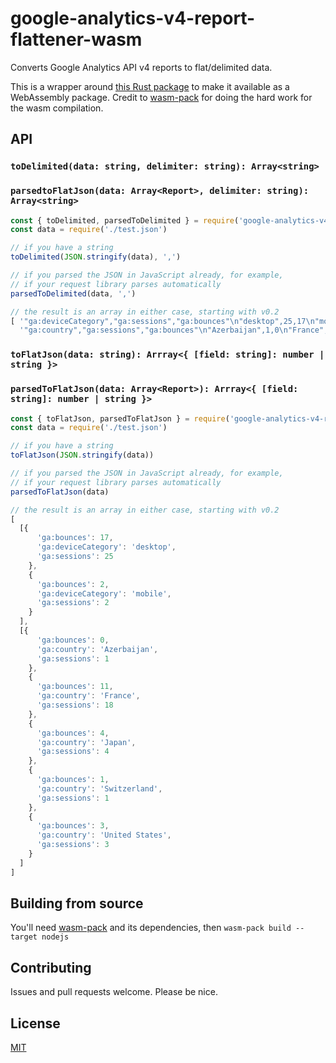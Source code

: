 # google-analytics-v4-report-flattener-wasm

Converts Google Analytics API v4 reports to flat/delimited data.

This is a wrapper around [this Rust package](https://crates.io/crates/ga-v4-flattener) to make it available as a WebAssembly package. Credit to [wasm-pack](https://github.com/rustwasm/wasm-pack) for doing the hard work for the wasm compilation.

## API

### `toDelimited(data: string, delimiter: string): Array<string>`
### `parsedtoFlatJson(data: Array<Report>, delimiter: string): Array<string>`
```ts
const { toDelimited, parsedToDelimited } = require('google-analytics-v4-report-flattener-wasm')
const data = require('./test.json')

// if you have a string
toDelimited(JSON.stringify(data), ',')

// if you parsed the JSON in JavaScript already, for example,
// if your request library parses automatically
parsedToDelimited(data, ',')

// the result is an array in either case, starting with v0.2
[ '"ga:deviceCategory","ga:sessions","ga:bounces"\n"desktop",25,17\n"mobile",2,2\n',
  '"ga:country","ga:sessions","ga:bounces"\n"Azerbaijan",1,0\n"France",18,11\n"Japan",4,4\n"Switzerland",1,1\n"United States",3,3\n' ]
```

### `toFlatJson(data: string): Arrray<{ [field: string]: number | string }>`
### `parsedToFlatJson(data: Array<Report>): Arrray<{ [field: string]: number | string }>`
```ts
const { toFlatJson, parsedToFlatJson } = require('google-analytics-v4-report-flattener-wasm')
const data = require('./test.json')

// if you have a string
toFlatJson(JSON.stringify(data))

// if you parsed the JSON in JavaScript already, for example,
// if your request library parses automatically
parsedToFlatJson(data)

// the result is an array in either case, starting with v0.2
[
  [{
      'ga:bounces': 17,
      'ga:deviceCategory': 'desktop',
      'ga:sessions': 25
    },
    {
      'ga:bounces': 2,
      'ga:deviceCategory': 'mobile',
      'ga:sessions': 2
    }
  ],
  [{
      'ga:bounces': 0,
      'ga:country': 'Azerbaijan',
      'ga:sessions': 1
    },
    {
      'ga:bounces': 11,
      'ga:country': 'France',
      'ga:sessions': 18
    },
    {
      'ga:bounces': 4,
      'ga:country': 'Japan',
      'ga:sessions': 4
    },
    {
      'ga:bounces': 1,
      'ga:country': 'Switzerland',
      'ga:sessions': 1
    },
    {
      'ga:bounces': 3,
      'ga:country': 'United States',
      'ga:sessions': 3
    }
  ]
]
```

## Building from source
You'll need [wasm-pack](https://github.com/rustwasm/wasm-pack) and its dependencies, then `wasm-pack build --target nodejs`

## Contributing
Issues and pull requests welcome. Please be nice.

## License
[MIT](https://opensource.org/licenses/MIT)
